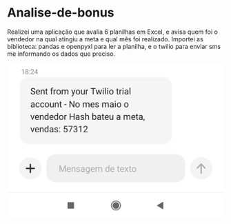 # Analise-de-bonus

Realizei uma aplicação que avalia 6 planilhas em Excel, e avisa quem foi o vendedor na qual atingiu a meta e qual mês foi realizado.
Importei as biblioteca: pandas e openpyxl para ler a planilha, e o twilio para enviar sms me informando os dados que preciso. 

![Comprovante do SMS.jpeg](https://github.com/Dsaamorim/Analise-de-bonus/blob/main/Comprovante%20do%20SMS.jpeg)

